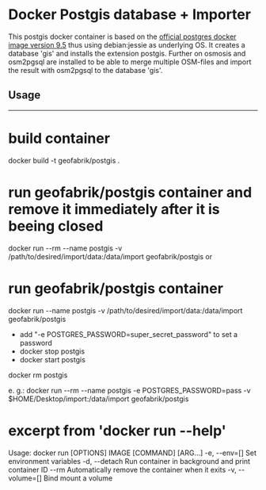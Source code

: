 # Docker Postgis database + Importer

This postgis docker container is based on the [official postgres docker image version 9.5](https://hub.docker.com/_/postgres/) thus using debian:jessie as underlying OS.
It creates a database 'gis' and installs the extension postgis. Further on osmosis and osm2pgsql are installed to be able to merge multiple OSM-files and import the result with osm2pgsql to the database 'gis'.



## Usage
------

# build container
docker build -t geofabrik/postgis .

# run geofabrik/postgis container and remove it immediately after it is beeing closed
docker run --rm --name postgis -v /path/to/desired/import/data:/data/import geofabrik/postgis
or

# run geofabrik/postgis container
docker run --name postgis -v /path/to/desired/import/data:/data/import geofabrik/postgis
* add "-e POSTGRES_PASSWORD=super_secret_password" to set a password
* docker stop postgis
* docker start postgis

docker rm postgis

e. g.:
docker run --rm --name postgis -e POSTGRES_PASSWORD=pass -v $HOME/Desktop/import:/data/import geofabrik/postgis


# excerpt from 'docker run --help'
Usage:  docker run [OPTIONS] IMAGE [COMMAND] [ARG...]
-e, --env=[]                    Set environment variables
-d, --detach                    Run container in background and print container ID
--rm                            Automatically remove the container when it exits
-v, --volume=[]                 Bind mount a volume

